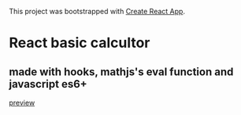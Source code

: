 This project was bootstrapped with [Create React App](https://github.com/facebook/create-react-app).

# React basic calcultor
## made with hooks, mathjs's eval function and javascript es6+
[preview](https://imgur.com/a/WlvmFH0)
